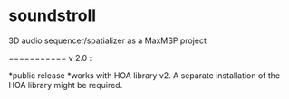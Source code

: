 soundstroll
===========

3D audio sequencer/spatializer as a MaxMSP project 


===========
v 2.0 :

*public release
*works with HOA library v2. A separate installation of the HOA library might be required.